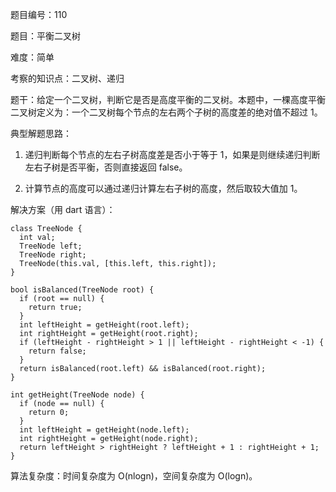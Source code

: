 题目编号：110

题目：平衡二叉树

难度：简单

考察的知识点：二叉树、递归

题干：给定一个二叉树，判断它是否是高度平衡的二叉树。本题中，一棵高度平衡二叉树定义为：一个二叉树每个节点的左右两个子树的高度差的绝对值不超过 1。

典型解题思路：

1. 递归判断每个节点的左右子树高度差是否小于等于 1，如果是则继续递归判断左右子树是否平衡，否则直接返回 false。

2. 计算节点的高度可以通过递归计算左右子树的高度，然后取较大值加 1。

解决方案（用 dart 语言）：

```
class TreeNode {
  int val;
  TreeNode left;
  TreeNode right;
  TreeNode(this.val, [this.left, this.right]);
}

bool isBalanced(TreeNode root) {
  if (root == null) {
    return true;
  }
  int leftHeight = getHeight(root.left);
  int rightHeight = getHeight(root.right);
  if (leftHeight - rightHeight > 1 || leftHeight - rightHeight < -1) {
    return false;
  }
  return isBalanced(root.left) && isBalanced(root.right);
}

int getHeight(TreeNode node) {
  if (node == null) {
    return 0;
  }
  int leftHeight = getHeight(node.left);
  int rightHeight = getHeight(node.right);
  return leftHeight > rightHeight ? leftHeight + 1 : rightHeight + 1;
}
```

算法复杂度：时间复杂度为 O(nlogn)，空间复杂度为 O(logn)。
